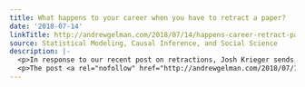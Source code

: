 ```yaml
---
title: What happens to your career when you have to retract a paper?
date: '2018-07-14'
linkTitle: http://andrewgelman.com/2018/07/14/happens-career-retract-paper/
source: Statistical Modeling, Causal Inference, and Social Science
description: |-
  <p>In response to our recent post on retractions, Josh Krieger sends along two papers he worked on with Pierre Azoulay, Jeff Furman, Fiona Murray, and Alessandro Bonatti. Krieger writes, &#8220;Both papers are about the spillover effects of retractions on other work. Turns out retractions are great for identification!&#8221; Paper #1: &#8220;The career effects of scandal: [&#8230;]</p>
  <p>The post <a rel="nofollow" href="http://andrewgelman.com/2018/07/14/happens-career-retract-paper/">What happ
---
```

